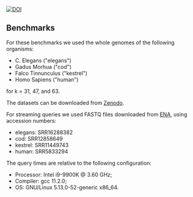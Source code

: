 [![DOI](https://zenodo.org/badge/DOI/10.5281/zenodo.7239205.svg)](https://doi.org/10.5281/zenodo.7239205)

Benchmarks
----------

For these benchmarks we used the whole genomes
of the following organisms:

- C. Elegans ("elegans")
- Gadus Morhua ("cod")
- Falco Tinnunculus ("kestrel")
- Homo Sapiens ("human")

for k = 31, 47, and 63.

The datasets can be downloaded from [Zenodo](https://zenodo.org/record/7239205).

For streaming queries we used FASTQ files downloaded from [ENA](https://www.ebi.ac.uk/ena/browser/home), using accession numbers:

- elegans: SRR16288382
- cod: SRR12858649
- kestrel: SRR11449743
- human: SRR5833294

The query times are relative to the following configuration:

- Processor: Intel i9-9900K @ 3.60 GHz;
- Compiler: gcc 11.2.0;
- OS: GNU/Linux 5.13.0-52-generic x86_64.